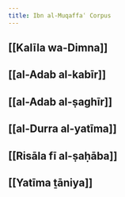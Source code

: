 ```yaml
---
title: Ibn al-Muqaffaʿ Corpus
---
```


## [[Kalīla wa-Dimna]]

## [[al-Adab al-kabīr]]

## [[al-Adab al-ṣaghīr]]

## [[al-Durra al-yatīma]]

## [[Risāla fī al-ṣaḥāba]]

## [[Yatīma ṯāniya]]
